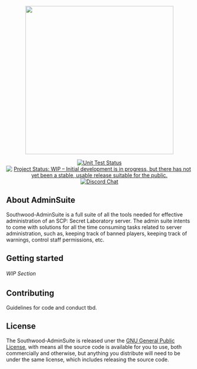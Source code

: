 <p align="center"><img src="https://southwoodstudios.com/images/logo.png" width="400"></p>

<p align="center">
<a href="https://github.com/jeppevinkel/Southwood-AdminSuite"><img src="https://github.com/jeppevinkel/Southwood-AdminSuite/workflows/CI/badge.svg" alt="Unit Test Status" /></a>
<a href="https://www.repostatus.org/#wip"><img src="https://www.repostatus.org/badges/latest/wip.svg" alt="Project Status: WIP – Initial development is in progress, but there has not yet been a stable, usable release suitable for the public." /></a>
<a href="https://discord.gg/9SWkAAt"><img src="https://img.shields.io/discord/673521655716511744.svg?logo=discord" alt="Discord Chat" /></a>
</p>

## About AdminSuite

Southwood-AdminSuite is a full suite of all the tools needed for effective administration of an SCP: Secret Laboratory server. The admin suite intents to come with solutions for all the time consuming tasks related to server administration, such as, keeping track of banned players, keeping track of warnings, control staff permissions, etc.

## Getting started

###### WIP Section

## Contributing

Guidelines for code and conduct tbd.

## License

The Southwood-AdminSuite is released uner the [GNU General Public License](https://github.com/jeppevinkel/Southwood-AdminSuite/blob/master/LICENSE), with means all the source code is available for you to use, both commercially and otherwise, but anything you distribute will need to be under the same license, which includes releasing the source code.
